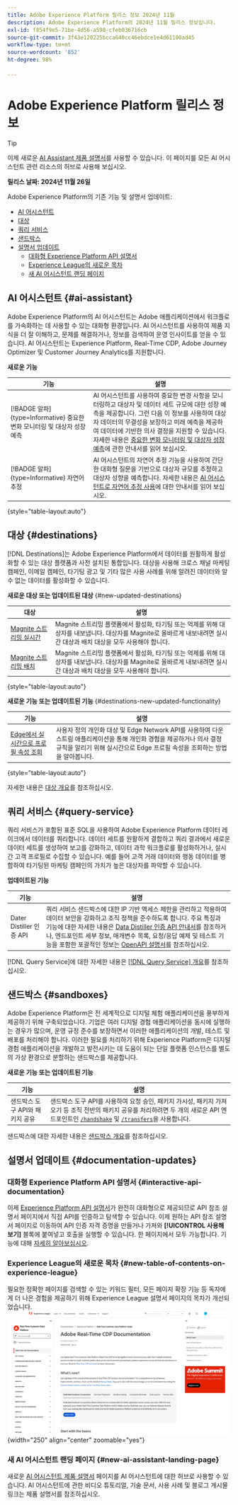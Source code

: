 ```yaml
---
title: Adobe Experience Platform 릴리스 정보 2024년 11월
description: Adobe Experience Platform의 2024년 11월 릴리스 정보입니다.
exl-id: f854f9e5-71be-4d56-a598-cfeb036716cb
source-git-commit: 3f43e120225bcca640cc46ebdce1e4d61100ad45
workflow-type: tm+mt
source-wordcount: '852'
ht-degree: 98%

---
```


# Adobe Experience Platform 릴리스 정보

>[!TIP]
>
>이제 새로운 [AI Assistant 제품 설명서](../../ai-assistant/landing.md)를 사용할 수 있습니다. 이 페이지를 모든 AI 어시스턴트 관련 리소스의 허브로 사용해 보십시오.

**릴리스 날짜: 2024년 11월 26일**

Adobe Experience Platform의 기존 기능 및 설명서 업데이트:

- [AI 어시스턴트](#ai-assistant)
- [대상](#destinations)
- [쿼리 서비스](#query-service)
- [샌드박스](#sandboxes)
- [설명서 업데이트](#documentation-updates)
   - [대화형 Experience Platform API 설명서](#interactive-experience-platform-api-documentation)
   - [Experience League의 새로운 목차](#new-table-of-contents-on-experience-league)
   - [새 AI 어시스턴트 랜딩 페이지](#new-ai-assistant-landing-page)

## AI 어시스턴트 {#ai-assistant}

Adobe Experience Platform의 AI 어시스턴트는 Adobe 애플리케이션에서 워크플로를 가속화하는 데 사용할 수 있는 대화형 환경입니다. AI 어시스턴트를 사용하여 제품 지식을 더 잘 이해하고, 문제를 해결하거나, 정보를 검색하여 운영 인사이트를 얻을 수 있습니다. AI 어시스턴트는 Experience Platform, Real-Time CDP, Adobe Journey Optimizer 및 Customer Journey Analytics를 지원합니다.

**새로운 기능**

| 기능 | 설명 |
| --- | --- |
| [!BADGE 알파]{type=Informative} 중요한 변화 모니터링 및 대상자 성장 예측 | AI 어시스턴트를 사용하여 중요한 변경 사항을 모니터링하고 대상자 및 데이터 세트 규모에 대한 성장 예측을 제공합니다. 그런 다음 이 정보를 사용하여 대상자 데이터의 무결성을 보장하고 미래 예측을 제공하여 데이터에 기반한 의사 결정을 지원할 수 있습니다. 자세한 내용은 [중요한 변화 모니터링 및 대상자 성장 예측](../../ai-assistant/new-features/audience-forecasting.md)에 관한 안내서를 읽어 보십시오. |
| [!BADGE 알파]{type=Informative} 자연어 추정 | AI 어시스턴트의 자연어 추정 기능을 사용하여 간단한 대화형 질문을 기반으로 대상자 규모를 추정하고 대상자 성향을 예측합니다. 자세한 내용은 [AI 어시스턴트로 자연어 추정 사용](../../ai-assistant/new-features/natural-language.md)에 대한 안내서를 읽어 보십시오. |

{style="table-layout:auto"}

## 대상 {#destinations}

[!DNL Destinations]는 Adobe Experience Platform에서 데이터를 원활하게 활성화할 수 있는 대상 플랫폼과 사전 설치된 통합입니다. 대상을 사용해 크로스 채널 마케팅 캠페인, 이메일 캠페인, 타기팅 광고 및 기타 많은 사용 사례를 위해 알려진 데이터와 알 수 없는 데이터를 활성화할 수 있습니다.

**새로운 대상 또는 업데이트된 대상** {#new-updated-destinations}

| 대상 | 설명 |
| --- | --- |
| [Magnite 스트리밍 실시간](/help/destinations/catalog/advertising/magnite-streaming.md) | Magnite 스트리밍 플랫폼에서 활성화, 타기팅 또는 억제를 위해 대상자를 내보냅니다. 대상자를 Magnite로 올바르게 내보내려면 실시간 대상과 배치 대상을 모두 사용해야 합니다. |
| [Magnite 스트리밍 배치](/help/destinations/catalog/advertising/magnite-batch.md) | Magnite 스트리밍 플랫폼에서 활성화, 타기팅 또는 억제를 위해 대상자를 내보냅니다. 대상자를 Magnite로 올바르게 내보내려면 실시간 대상과 배치 대상을 모두 사용해야 합니다. |

{style="table-layout:auto"}

**새로운 기능 또는 업데이트된 기능** {#destinations-new-updated-functionality}

| 기능 | 설명 |
| --- | --- |
| [Edge에서 실시간으로 프로필 속성 조회](/help/destinations/ui/activate-edge-profile-lookup.md) | 사용자 정의 개인화 대상 및 Edge Network API를 사용하여 다운스트림 애플리케이션을 통해 개인화 경험을 제공하거나 의사 결정 규칙을 알리기 위해 실시간으로 Edge 프로필 속성을 조회하는 방법을 알아봅니다. |

{style="table-layout:auto"}

자세한 내용은 [대상 개요](../../destinations/home.md)를 참조하십시오.

## 쿼리 서비스 {#query-service}

쿼리 서비스가 포함된 표준 SQL을 사용하여 Adobe Experience Platform 데이터 레이크에서 데이터를 쿼리합니다. 데이터 세트를 원활하게 결합하고 쿼리 결과에서 새로운 데이터 세트를 생성하여 보고를 강화하고, 데이터 과학 워크플로를 활성화하거나, 실시간 고객 프로필로 수집할 수 있습니다. 예를 들어 고객 거래 데이터와 행동 데이터를 병합하여 타기팅된 마케팅 캠페인의 가치가 높은 대상자를 파악할 수 있습니다.

**업데이트된 기능**

| 기능 | 설명 |
| --- | --- |
| Dater Distiller 인증 API | 쿼리 서비스 샌드박스에 대한 IP 기반 액세스 제한을 관리하고 적용하여 데이터 보안을 강화하고 조직 정책을 준수하도록 합니다. 주요 특징과 기능에 대한 자세한 내용은 [Data Distiller 인증 API 안내서](../../query-service/auth-api/overview.md)를 참조하거나, 엔드포인트 세부 정보, 매개변수 목록, 요청/응답 예제 및 테스트 기능을 포함한 포괄적인 정보는 [OpenAPI 설명서](https://developer.adobe.com/experience-platform-apis/references/data-distiller-auth/)를 참조하십시오. |

[!DNL Query Service]에 대한 자세한 내용은 [[!DNL Query Service] 개요](../../query-service/home.md)를 참조하십시오.

## 샌드박스 {#sandboxes}

Adobe Experience Platform은 전 세계적으로 디지털 체험 애플리케이션을 풍부하게 제공하기 위해 구축되었습니다. 기업은 여러 디지털 경험 애플리케이션을 동시에 실행하는 경우가 많으며, 운영 규정 준수를 보장하면서 이러한 애플리케이션의 개발, 테스트 및 배포를 처리해야 합니다. 이러한 필요를 처리하기 위해 Experience Platform은 디지털 경험 애플리케이션을 개발하고 발전시키는 데 도움이 되는 단일 플랫폼 인스턴스를 별도의 가상 환경으로 분할하는 샌드박스를 제공합니다.

**새로운 기능 또는 업데이트된 기능**

| 기능 | 설명 |
| --- | --- |
| 샌드박스 도구 API와 패키지 공유 | 샌드박스 도구 API를 사용하여 요청 승인, 패키지 가시성, 패키지 가져오기 등 조직 전반의 패키지 공유를 처리하려면 두 개의 새로운 API 엔드포인트인 [`/handshake`](../../sandboxes/sandbox-tooling-api/packages.md#org-linking) 및 [`/transfers`](../../sandboxes/sandbox-tooling-api/packages.md#transfer-packages)을 사용합니다. |

샌드박스에 대한 자세한 내용은 [샌드박스 개요](../../sandboxes/home.md)를 참조하십시오.

## 설명서 업데이트 {#documentation-updates}

### 대화형 Experience Platform API 설명서 {#interactive-api-documentation}

이제 [Experience Platform API 설명서](https://developer.adobe.com/experience-platform-apis/)가 완전히 대화형으로 제공되므로 API 참조 설명서 페이지에서 직접 API를 인증하고 탐색할 수 있습니다. 이제 원하는 API 참조 설명서 페이지로 이동하여 API 인증 자격 증명을 만들거나 가져와 **[!UICONTROL 사용해 보기]** 블록에 붙여넣고 호출을 실행할 수 있습니다. 한 페이지에서 모두 가능합니다. 기능에 대해 [자세히 알아보십시오](/help/landing/api-authentication.md#get-credentials-functionality).

### Experience League의 새로운 목차 {#new-table-of-contents-on-experience-league}

필요한 정확한 페이지를 검색할 수 있는 키워드 필터, 모든 페이지 확장 기능 등 독자에게 더 나은 경험을 제공하기 위해 Experience League 설명서 페이지의 목차가 개선되었습니다. <br> ![키워드 필터와 모든 페이지 확장 기능을 포함한 새로운 목차 환경.](../2024/assets/november/new-toc-experience.gif "키워드 필터와 모든 페이지 확장 기능을 포함한 새로운 목차 환경."){width="250" align="center" zoomable="yes"}

### 새 AI 어시스턴트 랜딩 페이지 {#new-ai-assistant-landing-page}

새로운 [AI 어시스턴트 제품 설명서](../../ai-assistant/landing.md) 페이지를 AI 어시스턴트에 대한 허브로 사용할 수 있습니다. AI 어시스턴트에 관한 비디오 튜토리얼, 기술 문서, 사용 사례 및 블로그 게시물 링크는 제품 설명서를 참조하십시오.